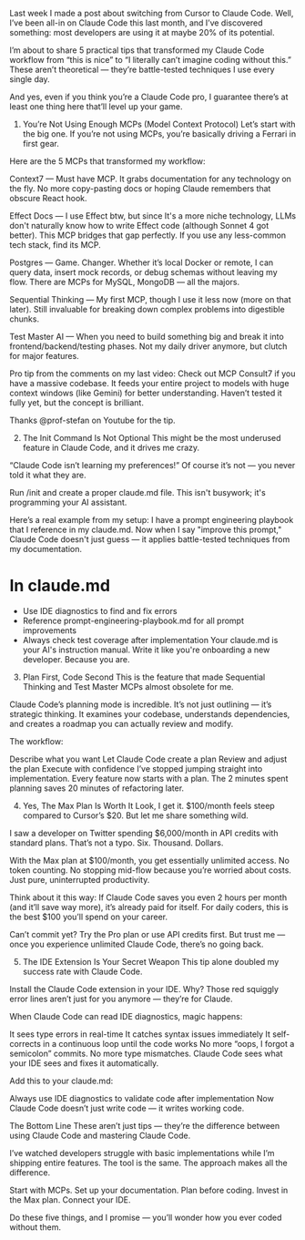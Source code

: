 Last week I made a post about switching from Cursor to Claude Code. Well, I’ve been all-in on Claude Code this last month, and I’ve discovered something: most developers are using it at maybe 20% of its potential.

I’m about to share 5 practical tips that transformed my Claude Code workflow from “this is nice” to “I literally can’t imagine coding without this.” These aren’t theoretical — they’re battle-tested techniques I use every single day.

And yes, even if you think you’re a Claude Code pro, I guarantee there’s at least one thing here that’ll level up your game.

1. You’re Not Using Enough MCPs (Model Context Protocol)
Let’s start with the big one. If you’re not using MCPs, you’re basically driving a Ferrari in first gear.

Here are the 5 MCPs that transformed my workflow:

Context7 — Must have MCP. It grabs documentation for any technology on the fly. No more copy-pasting docs or hoping Claude remembers that obscure React hook.

Effect Docs — I use Effect btw, but since It's a more niche technology, LLMs don't naturally know how to write Effect code (although Sonnet 4 got better). This MCP bridges that gap perfectly. If you use any less-common tech stack, find its MCP.

Postgres — Game. Changer. Whether it’s local Docker or remote, I can query data, insert mock records, or debug schemas without leaving my flow. There are MCPs for MySQL, MongoDB — all the majors.

Sequential Thinking — My first MCP, though I use it less now (more on that later). Still invaluable for breaking down complex problems into digestible chunks.

Test Master AI — When you need to build something big and break it into frontend/backend/testing phases. Not my daily driver anymore, but clutch for major features.

Pro tip from the comments on my last video: Check out MCP Consult7 if you have a massive codebase. It feeds your entire project to models with huge context windows (like Gemini) for better understanding. Haven’t tested it fully yet, but the concept is brilliant.

Thanks @prof-stefan on Youtube for the tip.

2. The Init Command Is Not Optional
This might be the most underused feature in Claude Code, and it drives me crazy.

“Claude Code isn’t learning my preferences!” Of course it’s not — you never told it what they are.

Run /init and create a proper claude.md file. This isn't busywork; it's programming your AI assistant.

Here’s a real example from my setup: I have a prompt engineering playbook that I reference in my claude.md. Now when I say "improve this prompt," Claude Code doesn't just guess — it applies battle-tested techniques from my documentation.

# In claude.md
- Use IDE diagnostics to find and fix errors
- Reference prompt-engineering-playbook.md for all prompt improvements
- Always check test coverage after implementation
Your claude.md is your AI's instruction manual. Write it like you're onboarding a new developer. Because you are.

3. Plan First, Code Second
This is the feature that made Sequential Thinking and Test Master MCPs almost obsolete for me.

Claude Code’s planning mode is incredible. It’s not just outlining — it’s strategic thinking. It examines your codebase, understands dependencies, and creates a roadmap you can actually review and modify.

The workflow:

Describe what you want
Let Claude Code create a plan
Review and adjust the plan
Execute with confidence
I’ve stopped jumping straight into implementation. Every feature now starts with a plan. The 2 minutes spent planning saves 20 minutes of refactoring later.


4. Yes, The Max Plan Is Worth It
Look, I get it. $100/month feels steep compared to Cursor’s $20. But let me share something wild.

I saw a developer on Twitter spending $6,000/month in API credits with standard plans. That’s not a typo. Six. Thousand. Dollars.

With the Max plan at $100/month, you get essentially unlimited access. No token counting. No stopping mid-flow because you’re worried about costs. Just pure, uninterrupted productivity.

Think about it this way: If Claude Code saves you even 2 hours per month (and it’ll save way more), it’s already paid for itself. For daily coders, this is the best $100 you’ll spend on your career.

Can’t commit yet? Try the Pro plan or use API credits first. But trust me — once you experience unlimited Claude Code, there’s no going back.


5. The IDE Extension Is Your Secret Weapon
This tip alone doubled my success rate with Claude Code.

Install the Claude Code extension in your IDE. Why? Those red squiggly error lines aren’t just for you anymore — they’re for Claude.

When Claude Code can read IDE diagnostics, magic happens:

It sees type errors in real-time
It catches syntax issues immediately
It self-corrects in a continuous loop until the code works
No more “oops, I forgot a semicolon” commits. No more type mismatches. Claude Code sees what your IDE sees and fixes it automatically.

Add this to your claude.md:

Always use IDE diagnostics to validate code after implementation
Now Claude Code doesn’t just write code — it writes working code.

The Bottom Line
These aren’t just tips — they’re the difference between using Claude Code and mastering Claude Code.

I’ve watched developers struggle with basic implementations while I’m shipping entire features. The tool is the same. The approach makes all the difference.

Start with MCPs. Set up your documentation. Plan before coding. Invest in the Max plan. Connect your IDE.

Do these five things, and I promise — you’ll wonder how you ever coded without them.